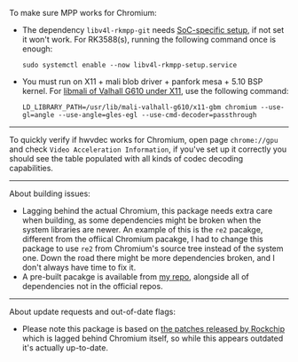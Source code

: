 To make sure MPP works for Chromium:

- The dependency `libv4l-rkmpp-git` needs [SoC-specific setup](https://github.com/7Ji-PKGBUILDs/libv4l-rkmpp-git), if not set it won't work. For RK3588(s), running the following command once is enough:
  ```
  sudo systemctl enable --now libv4l-rkmpp-setup.service
  ```
- You must run on X11 + mali blob driver + panfork mesa + 5.10 BSP kernel. For [libmali of Valhall G610 under X11](https://github.com/7Ji-PKGBUILDs/libmali-valhall-g610-x11-gbm), use the following command:
  ```
  LD_LIBRARY_PATH=/usr/lib/mali-valhall-g610/x11-gbm chromium --use-gl=angle --use-angle=gles-egl --use-cmd-decoder=passthrough
  ```

---

To quickly verify if hwvdec works for Chromium, open page `chrome://gpu` and check `Video Acceleration Information`, if you've set up it correctly you should see the table populated with all kinds of codec decoding capabilities.

---

About building issues:

  - Lagging behind the actual Chromium, this package needs extra care when building, as some dependencies might be broken when the system libraries are newer. An example of this is the `re2` pacakge, different from the offiical Chromium pacakge, I had to change this package to use `re2` from Chromium's source tree instead of the system one. Down the road there might be more dependencies broken, and I don't always have time to fix it. 
  - A pre-built pacakge is available from [my repo](https://github.com/7Ji/archrepo), alongside all of dependencies not in the official repos.

---

About update requests and out-of-date flags:

  - Please note this package is based on [the patches released by Rockchip](https://github.com/JeffyCN/meta-rockchip/tree/master/dynamic-layers/recipes-browser/chromium) which is lagged behind Chromium itself, so while this appears outdated it's actually up-to-date.